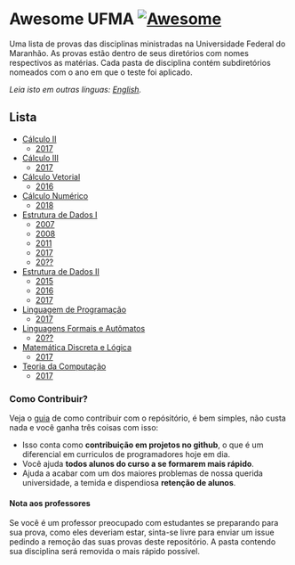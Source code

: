 # Awesome UFMA [![Awesome](https://awesome.re/badge.svg)](https://awesome.re)

Uma lista de provas das disciplinas ministradas na Universidade Federal do Maranhão.
As provas estão dentro de seus diretórios com nomes respectivos as matérias. Cada pasta de disciplina contém subdiretórios nomeados com o ano em que o teste foi aplicado.

*Leia isto em outras línguas: [English](README.en-us.md).*

## Lista
- [Cálculo II](https://github.com/Marcos-Costa/awesome-ufma/tree/master/Calculo%20II/)
	- [2017](https://github.com/Marcos-Costa/awesome-ufma/tree/master/Calculo%20II/2017/)
- [Cálculo III](https://github.com/Marcos-Costa/awesome-ufma/tree/master/Calculo%20III/)
	- [2017](https://github.com/Marcos-Costa/awesome-ufma/tree/master/Calculo%20III/2017/)
- [Cálculo Vetorial](https://github.com/Marcos-Costa/awesome-ufma/tree/master/Calculo%20Vetorial)
	- [2016](https://github.com/Marcos-Costa/awesome-ufma/tree/master/Calculo%20Vetorial/2016/)
- [Cálculo Numérico](https://github.com/Marcos-Costa/awesome-ufma/tree/master/Calculo%20Numerico/)
    - [2018](https://github.com/Marcos-Costa/awesome-ufma/tree/master/Calculo%20Numerico/2018/)
- [Estrutura de Dados I](https://github.com/Marcos-Costa/awesome-ufma/tree/master/Estrutura%20de%20Dados%20I)
	- [2007](https://github.com/Marcos-Costa/awesome-ufma/tree/master/Estrutura%20de%20Dados%20I/2007)
	- [2008](https://github.com/Marcos-Costa/awesome-ufma/tree/master/Estrutura%20de%20Dados%20I/2008)
	- [2011](https://github.com/Marcos-Costa/awesome-ufma/tree/master/Estrutura%20de%20Dados%20I/2011)
	- [2017](https://github.com/Marcos-Costa/awesome-ufma/tree/master/Estrutura%20de%20Dados%20I/2017/)
	- [20??](https://github.com/Marcos-Costa/awesome-ufma/tree/master/Estrutura%20de%20Dados%20I/20%3F%3F)
- [Estrutura de Dados II](https://github.com/Marcos-Costa/awesome-ufma/tree/master/Estrutura%20de%20Dados%20II)
	- [2015](https://github.com/Marcos-Costa/awesome-ufma/tree/master/Estrutura%20de%20Dados%20II/2015/test%201)
	- [2016](https://github.com/Marcos-Costa/awesome-ufma/tree/master/Estrutura%20de%20Dados%20II/2016/test%201)
	- [2017](https://github.com/Marcos-Costa/awesome-ufma/tree/master/Estrutura%20de%20Dados%20II/2017/test%201)
- [Linguagem de Programação](https://github.com/Marcos-Costa/awesome-ufma/tree/master/Linguagem%20de%20Programa%C3%A7%C3%A3o)
	- [2017](https://github.com/Marcos-Costa/awesome-ufma/tree/master/Linguagem%20de%20Programa%C3%A7%C3%A3o/2017/)
- [Linguagens Formais e Autômatos](https://github.com/Marcos-Costa/awesome-ufma/tree/master/Linguagens%20Formais%20e%20Automatos)
	- [20??](https://github.com/Marcos-Costa/awesome-ufma/tree/master/Linguagens%20Formais%20e%20Automatos)
- [Matemática Discreta e Lógica](https://github.com/Marcos-Costa/awesome-ufma/tree/master/Matematica%20Discreta%20e%20Logica)
	- [2017](https://github.com/Marcos-Costa/awesome-ufma/tree/master/Matematica%20Discreta%20e%20Logica/2017/)
- [Teoria da Computação](https://github.com/Marcos-Costa/awesome-ufma/tree/master/Teoria%20da%20Computacao)
	- [2017](https://github.com/Marcos-Costa/awesome-ufma/tree/master/Teoria%20da%20Computacao/2017)

### Como Contribuir?
Veja o [guia](https://github.com/Marcos-Costa/awesome-ufma/blob/master/CONTRIBUTING.md) de como contribuir com o repósitório, é bem simples, não custa nada e você ganha três coisas com isso:
* Isso conta como **contribuição em projetos no github**, o que é um diferencial em curriculos de programadores hoje em dia.
* Você ajuda **todos alunos do curso a se formarem mais rápido**.
* Ajuda a acabar com um dos maiores problemas de nossa querida universidade, a temida e dispendiosa  **retenção de alunos**.

#### Nota aos professores
Se você é um professor preocupado com estudantes se preparando para sua prova, como eles deveriam estar, sinta-se livre para enviar um issue pedindo a remoção das suas provas deste repositório. A pasta contendo sua disciplina será removida o mais rápido possível.
